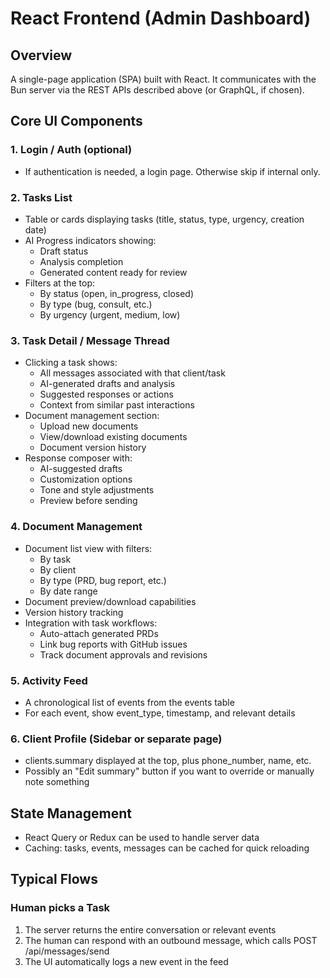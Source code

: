 # React Frontend (Admin Dashboard)

## Overview

A single-page application (SPA) built with React. It communicates with the Bun server via the REST APIs described above (or GraphQL, if chosen).

## Core UI Components

### 1. Login / Auth (optional)
- If authentication is needed, a login page. Otherwise skip if internal only.

### 2. Tasks List
- Table or cards displaying tasks (title, status, type, urgency, creation date)
- AI Progress indicators showing:
  - Draft status
  - Analysis completion
  - Generated content ready for review
- Filters at the top:
  - By status (open, in_progress, closed)
  - By type (bug, consult, etc.)
  - By urgency (urgent, medium, low)

### 3. Task Detail / Message Thread
- Clicking a task shows:
  - All messages associated with that client/task
  - AI-generated drafts and analysis
  - Suggested responses or actions
  - Context from similar past interactions
- Document management section:
  - Upload new documents
  - View/download existing documents
  - Document version history
- Response composer with:
  - AI-suggested drafts
  - Customization options
  - Tone and style adjustments
  - Preview before sending

### 4. Document Management
- Document list view with filters:
  - By task
  - By client
  - By type (PRD, bug report, etc.)
  - By date range
- Document preview/download capabilities
- Version history tracking
- Integration with task workflows:
  - Auto-attach generated PRDs
  - Link bug reports with GitHub issues
  - Track document approvals and revisions

### 5. Activity Feed
- A chronological list of events from the events table
- For each event, show event_type, timestamp, and relevant details

### 6. Client Profile (Sidebar or separate page)
- clients.summary displayed at the top, plus phone_number, name, etc.
- Possibly an "Edit summary" button if you want to override or manually note something

## State Management
- React Query or Redux can be used to handle server data
- Caching: tasks, events, messages can be cached for quick reloading

## Typical Flows

### Human picks a Task
1. The server returns the entire conversation or relevant events
2. The human can respond with an outbound message, which calls POST /api/messages/send
3. The UI automatically logs a new event in the feed
